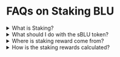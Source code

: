 # FAQs on Staking BLU

<details>

<summary>What is Staking?</summary>

Staking allows you to earn a yield on your BLU tokens.

You can stake your BLU tokens to get sBLU which automatically earn yield that compounds every second.

You may choose to redeem the BLU from sBLU anytime by unstaking it.

</details>

<details>

<summary>What should I do with the sBLU token?</summary>

You need to hold the sBLU token in your wallet.

The sBLU token represents the BLU you can redeem later. If you lose the sBLU token, you will not be able to unstake them.

</details>

<details>

<summary>Where is staking reward come from?</summary>

The staking reward comes from the growth of our treasury value.

Find out more about how the protocol earn our revenue from this [article](https://medium.com/bluejay-finance/bluejay-finances-revenue-model-explained-4a51b9a8ee64).&#x20;

Governance token holders will participate in deciding the level of staking reward to redistribute the revenue.

</details>

<details>

<summary>How is the staking rewards calculated?</summary>

The reward rate for BLU is determined by the monetary policy set by the DAO. The level is dependent on the proceed from the bond sale, fees collected from the liquidity pool on the various stablecoins as well as the projected runway for sustaining the reward rate.

The initial staking rate will be set to 35% APY until further action initiated by the DAO.

</details>
